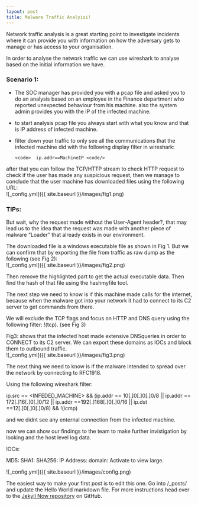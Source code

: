 ```yaml
---
layout: post
title: Malware Traffic Analyisi!
---
```


Network traffic analysis is a great starting point to investigate incidents where it can provide you with information on how the adversary gets to manage or has access to your organisation.

In order to analyse the network traffic we can use wireshark to analyse based on the initial information we have.



### Scenario 1:

- The SOC manager has provided you with a pcap file and asked you to do an analysis based on an employee in the Finance department who reported unexpected behaviour from his machine. also the system admin provides you with the IP of the infected machine.

- to start analysis pcap file you always start with what you know and that is IP address of infected machine.

- filter down your traffic to only see all the communications that the infected machine did with the following display filter in wireshark:

      <code>  ip.addr==MachineIP <code/>

after that you can follow the TCP/HTTP stream to check HTTP request to check if the user has made any suspicious request, then we manage to conclude that the user machine has downloaded files using the following URL:
<br/>
    ![_config.yml]({{ site.baseurl }}/images/fig1.png)


### TIPs:

But wait, why the request made without the User-Agent header?, that may lead us to the idea that the request was made with another piece of malware “Loader” that already exists in our environment.

The downloaded file is a windows executable file as shown in Fig 1. But we can confirm that by exporting the file from traffic as raw dump as the following (see Fig 2):
<br/>
    ![_config.yml]({{ site.baseurl }}/images/fig2.png)


Then remove the highlighted part to get the actual executable data. Then find the hash of that file using the hashmyfile tool.

The next step we need to know is if this machine made calls for the internet, because when the malware got into your network it had to connect to its C2 server to get commands from there.

We will exclude the TCP flags and focus on HTTP and DNS query using the following filter: !(tcp). (see Fig 3)

Fig3: shows that the infected host made extensive DNSqueries in order to CONNECT to its C2 server. We can export these domains as IOCs and block them to outbound traffic.<br/>
    ![_config.yml]({{ site.baseurl }}/images/fig3.png)

The next thing we need to know is if the malware intended to spread over the network by connecting to RFC1918.

Using the following wireshark filter:

ip.src == <INFEDED_MACHINE> && (ip.addr == 10[.]0[.]0[.]0/8 || ip.addr == 172[.]16[.]0[.]0/12 || ip.addr ==192[.]168[.]0[.]0/16 || ip.dst ==12[.]0[.]0[.]0/8)
&& !(icmp)

and we didnt see any enternal connection from the infected machine.

now we can show our findings to the team to make further invistigation by looking and the host level log data.


IOCs:

MD5: <REDECTED>
SHA1: <REDECTED>
SHA256: <REDECTED>
IP Address: <REDECTED>
domain: <REDECTED>
Activate to view large.

![_config.yml]({{ site.baseurl }}/images/config.png)

The easiest way to make your first post is to edit this one. Go into /_posts/ and update the Hello World markdown file. For more instructions head over to the [Jekyll Now repository](https://github.com/barryclark/jekyll-now) on GitHub.

